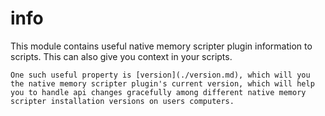 # info

This module contains useful native memory scripter plugin information to scripts. This can also give you context in your scripts.

```admonish warning title="Abi compatibility"
One such useful property is [version](./version.md), which will you the native memory scripter plugin's current version, which will help you to handle api changes gracefully among different native memory scripter installation versions on users computers.

```
